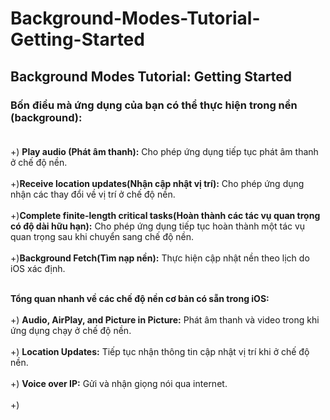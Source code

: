# Background-Modes-Tutorial-Getting-Started
## Background Modes Tutorial: Getting Started
### Bốn điều mà ứng dụng của bạn có thể thực hiện trong nền (background):<br><br>
+) **Play audio (Phát âm thanh):** Cho phép ứng dụng tiếp tục phát âm thanh ở chế độ nền.<br><br>
+)**Receive location updates(Nhận cập nhật vị trí):**  Cho phép ứng dụng nhận các thay đổi về vị trí ở chế độ nền.<br><br>
+)**Complete finite-length critical tasks(Hoàn thành các tác vụ quan trọng có độ dài hữu hạn):** Cho phép ứng dụng tiếp tục hoàn thành một tác vụ quan trọng sau khi chuyển sang chế độ nền.<br><br>
+)**Background Fetch(Tìm nạp nền):**  Thực hiện cập nhật nền theo lịch do iOS xác định.<br><br>

**Tổng quan nhanh về các chế độ nền cơ bản có sẵn trong iOS:** <br><br>
+) **Audio, AirPlay, and Picture in Picture:** Phát âm thanh và video trong khi ứng dụng chạy ở chế độ nền.<br><br>
+) **Location Updates:** Tiếp tục nhận thông tin cập nhật vị trí khi ở chế độ nền.<br><br>
+) **Voice over IP:** Gửi và nhận giọng nói qua internet.<br><br>
+) 
